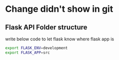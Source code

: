 # Change didn't show in git

## Flask API Folder structure

write below code to let flask know where flask app is

``` bash
export FLASK_ENV=development
export FLASK_APP=src
```
